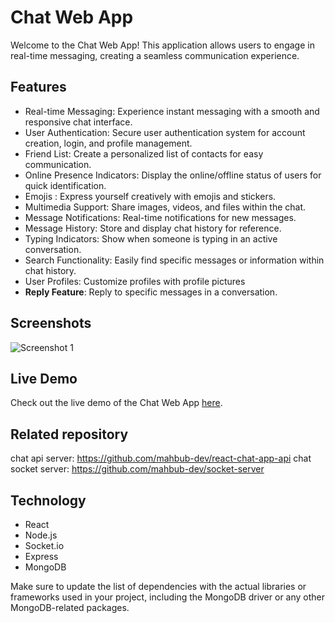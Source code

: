 # Chat Web App

Welcome to the Chat Web App! This application allows users to engage in real-time messaging, creating a seamless communication experience.

## Features

- Real-time Messaging: Experience instant messaging with a smooth and responsive chat interface.
- User Authentication: Secure user authentication system for account creation, login, and profile management.
- Friend List: Create a personalized list of contacts for easy communication.
- Online Presence Indicators: Display the online/offline status of users for quick identification.
- Emojis : Express yourself creatively with emojis and stickers.
- Multimedia Support: Share images, videos, and files within the chat.
- Message Notifications: Real-time notifications for new messages.
- Message History: Store and display chat history for reference.
- Typing Indicators: Show when someone is typing in an active conversation.
- Search Functionality: Easily find specific messages or information within chat history.
- User Profiles: Customize profiles with profile pictures
- **Reply Feature**: Reply to specific messages in a conversation.

## Screenshots
![Screenshot 1](https://www.awesomescreenshot.com/image/39903678?key=2db044e02bb3f5ccb792d77598183ce9)

 ## Live Demo

Check out the live demo of the Chat Web App [here](https://react-chat-app-he2w.vercel.app/).

 ## Related repository
 chat api server: https://github.com/mahbub-dev/react-chat-app-api
 chat socket server: https://github.com/mahbub-dev/socket-server


## Technology

- React
- Node.js
- Socket.io
- Express
- MongoDB

Make sure to update the list of dependencies with the actual libraries or frameworks used in your project, including the MongoDB driver or any other MongoDB-related packages.



